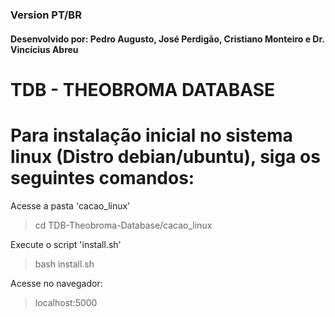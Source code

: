 ### Version PT/BR

#### Desenvolvido por: Pedro Augusto, José Perdigão, Cristiano Monteiro e Dr. Vincícius Abreu

# TDB - THEOBROMA DATABASE

# Para instalação inicial no sistema linux (Distro debian/ubuntu), siga os seguintes comandos:

 Acesse a pasta 'cacao_linux'
> cd TDB-Theobroma-Database/cacao_linux

 Execute o script 'install.sh'
> bash install.sh

Acesse no navegador:
> localhost:5000
